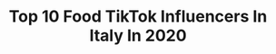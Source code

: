 ---
title: Top 10 Food TikTok Influencers In Italy In 2020
description: >-
  Find top food TikTok influencers in Italy in 2020. Most popular hashtags: #pizza #italy #family #pasqua.
platform: TikTok
profiles:
  - username: "giomadonna_official"
    fullname: >-
      Giò Madonna
    location: "Italy"
    followers: 4687
    engagement: 1056
    commentsToLikes: 0.096906
    id: ckaciug794xm90i78rgf1reku
    verified: false
    hashtags: "#greece, #green, #news, #skill"
  - username: "festfood"
    fullname: >-
      foodporn
    location: "Italy"
    followers: 48467
    engagement: 1458
    commentsToLikes: 0.020026
    id: ck9aarliulri20j78fjcm582x
    verified: false
    hashtags: "#biscuit, #love, #milkshake, #icecream"
  - username: "foodmeal"
    fullname: >-
      foodporn
    location: "Italy"
    followers: 9821
    engagement: 1536
    commentsToLikes: 0.018186
    id: ck9pm9jci887d0j788nlvcdbq
    verified: false
    hashtags: "#crepes, #icecream, #pistacchio, #brownie"
  - username: "ele_sini93"
    fullname: >-
      Elena Sinigaglia
    location: "Italy"
    followers: 19154
    engagement: 756
    commentsToLikes: 0.040243
    id: ckacig8h63aqr0i7818tk57gu
    verified: false
    hashtags: "#gman, #pancakes, #fragole, #cereali"
  - username: "singermelth"
    fullname: >-
      Melania Palmiero
    location: "Italy"
    followers: 3917
    engagement: 734
    commentsToLikes: 0.079447
    id: cka0xl6q07l770i787j3jd0qu
    verified: false
    hashtags: "#serialkiller, #fail, #spiaggialibera, #foodporn"
  - username: "fabrizio_sina"
    fullname: >-
      fabrizio_sina
    location: "Italy"
    followers: 9192
    engagement: 714
    commentsToLikes: 0.069237
    id: ck8tulwywsova0j7880zdze76
    verified: false
    hashtags: "#simpaticissimi, #teamrisata, #love, #scherzo"
  - username: "allanticovinaio"
    fullname: >-
      All’Antico Vinaio
    location: "Italy"
    followers: 127474
    engagement: 1383
    commentsToLikes: 0.022767
    id: ck8hphzpwzlkf0j780f81rbfh
    verified: false
    hashtags: "#desifood, #chiaraferragni, #florence, #smartwork"
  - username: "eleonora_pasquini0"
    fullname: >-
      eleonora_pasquini
    location: "Italy"
    followers: 4570
    engagement: 692
    commentsToLikes: 0.028257
    id: cka0l212gp36y0i78apo1ebdl
    verified: false
    hashtags: "#eco, #cooking, #quarantine, #pasqua"
  - username: "fao"
    fullname: >-
      UN's Food & Ag Org
    location: "Italy"
    followers: 140332
    engagement: 309
    commentsToLikes: 0.017954
    id: ck8j4fxeh218u0j78hd39tdov
    verified: true
    hashtags: "#foodwaste, #fao75, #forza, #italia"
  - username: "food_lover.it"
    fullname: >-
      Nutella & Food
    location: "Italy"
    followers: 10421
    engagement: 1296
    commentsToLikes: 0.024137
    id: ck8vx6henqbnw0j78ctalf8mx
    verified: false
    hashtags: "#song, #follow4follow, #likeforlike, #choco"
---